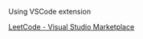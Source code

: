 Using VSCode extension

[LeetCode - Visual Studio Marketplace](https://marketplace.visualstudio.com/items?itemName=LeetCode.vscode-leetcode)
